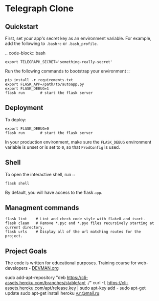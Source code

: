 # Telegraph Clone


Quickstart
----------

First, set your app's secret key as an environment variable. For example,
add the following to ``.bashrc`` or ``.bash_profile``.

.. code-block:: bash

    export TELEGRAPH_SECRET='something-really-secret'

Run the following commands to bootstrap your environment ::

    pip install -r requirements.txt
    export FLASK_APP=/path/to/autoapp.py
    export FLASK_DEBUG=1
    flask run       # start the flask server

Deployment
----------

To deploy:

    export FLASK_DEBUG=0
    flask run       # start the flask server

In your production environment, make sure the ``FLASK_DEBUG`` environment
variable is unset or is set to ``0``, so that ``ProdConfig`` is used.


Shell
-----

To open the interactive shell, run ::

    flask shell

By default, you will have access to the flask ``app``.


Managment commands
------------------

    flask lint    # Lint and check code style with flake8 and isort.
    flask clean   # Remove *.pyc and *.pyo files recursively starting at current directory.
    flask urls    # Display all of the url matching routes for the project.

## Project Goals

The code is written for educational purposes. Training course for web-developers - [DEVMAN.org](https://devman.org)

sudo add-apt-repository "deb https://cli-assets.heroku.com/branches/stable/apt ./"
curl -L https://cli-assets.heroku.com/apt/release.key | sudo apt-key add -
sudo apt-get update
sudo apt-get install heroku
v.r.@mail.ru